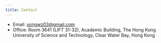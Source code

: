 ```yaml
---
title: Contact
---
```


+ Email: songwz03@gmail.com
+ Office: Room 3641 (LIFT 31-32), Academic Building, The Hong Kong University of Science and Technology, Clear Water Bay, Hong Kong

